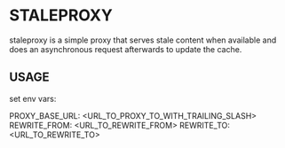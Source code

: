 # STALEPROXY

staleproxy is a simple proxy that serves stale content when available and does an asynchronous request afterwards to update the cache.

## USAGE

set env vars:

PROXY_BASE_URL: <URL_TO_PROXY_TO_WITH_TRAILING_SLASH>
REWRITE_FROM: <URL_TO_REWRITE_FROM>
REWRITE_TO: <URL_TO_REWRITE_TO>


